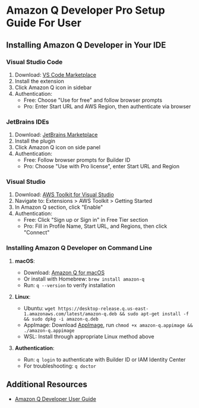 # Amazon Q Developer Pro Setup Guide For User

## Installing Amazon Q Developer in Your IDE

### Visual Studio Code
1. Download: [VS Code Marketplace](https://marketplace.visualstudio.com/items?itemName=AmazonWebServices.amazon-q-vscode)
2. Install the extension
3. Click Amazon Q icon in sidebar
4. Authentication:
   - Free: Choose "Use for free" and follow browser prompts
   - Pro: Enter Start URL and AWS Region, then authenticate via browser

### JetBrains IDEs
1. Download: [JetBrains Marketplace](https://plugins.jetbrains.com/plugin/24267-amazon-q/)
2. Install the plugin
3. Click Amazon Q icon on side panel
4. Authentication:
   - Free: Follow browser prompts for Builder ID
   - Pro: Choose "Use with Pro license", enter Start URL and Region

### Visual Studio
1. Download: [AWS Toolkit for Visual Studio](https://marketplace.visualstudio.com/items?itemName=AmazonWebServices.AWSToolkitforVisualStudio2022)
2. Navigate to: Extensions > AWS Toolkit > Getting Started
3. In Amazon Q section, click "Enable"
4. Authentication:
   - Free: Click "Sign up or Sign in" in Free Tier section
   - Pro: Fill in Profile Name, Start URL, and Regions, then click "Connect"

### Installing Amazon Q Developer on Command Line
1. **macOS**:
   - Download: [Amazon Q for macOS](https://desktop-release.q.us-east-1.amazonaws.com/latest/Amazon%20Q.dmg)
   - Or install with Homebrew: `brew install amazon-q`
   - Run: `q --version` to verify installation

2. **Linux**:
   - Ubuntu: `wget https://desktop-release.q.us-east-1.amazonaws.com/latest/amazon-q.deb && sudo apt-get install -f && sudo dpkg -i amazon-q.deb`
   - AppImage: Download [AppImage](https://desktop-release.q.us-east-1.amazonaws.com/latest/amazon-q.appimage), run `chmod +x amazon-q.appimage && ./amazon-q.appimage`
   - WSL: Install through appropriate Linux method above

3. **Authentication**:
   - Run: `q login` to authenticate with Builder ID or IAM Identity Center
   - For troubleshooting: `q doctor`

## Additional Resources

- [Amazon Q Developer User Guide](https://docs.aws.amazon.com/amazonq/latest/qdeveloper-ug/)
